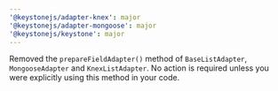 ```yaml
---
'@keystonejs/adapter-knex': major
'@keystonejs/adapter-mongoose': major
'@keystonejs/keystone': major
---
```


Removed the `prepareFieldAdapter()` method of `BaseListAdapter`, `MongooseAdapter` and `KnexListAdapter`. No action is required unless you were explicitly using this method in your code.
